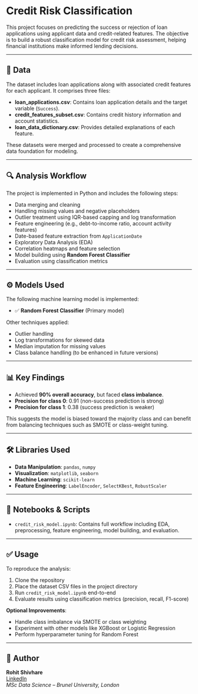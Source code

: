 # Credit Risk Classification

This project focuses on predicting the success or rejection of loan applications using applicant data and credit-related features. The objective is to build a robust classification model for credit risk assessment, helping financial institutions make informed lending decisions.

---

## 📂 Data

The dataset includes loan applications along with associated credit features for each applicant. It comprises three files:

- **loan_applications.csv**: Contains loan application details and the target variable (`Success`).
- **credit_features_subset.csv**: Contains credit history information and account statistics.
- **loan_data_dictionary.csv**: Provides detailed explanations of each feature.

These datasets were merged and processed to create a comprehensive data foundation for modeling.

---

## 🔍 Analysis Workflow

The project is implemented in Python and includes the following steps:

- Data merging and cleaning  
- Handling missing values and negative placeholders  
- Outlier treatment using IQR-based capping and log transformation  
- Feature engineering (e.g., debt-to-income ratio, account activity features)  
- Date-based feature extraction from `ApplicationDate`  
- Exploratory Data Analysis (EDA)  
- Correlation heatmaps and feature selection  
- Model building using **Random Forest Classifier**  
- Evaluation using classification metrics  

---

## ⚙️ Models Used

The following machine learning model is implemented:

- ✅ **Random Forest Classifier** (Primary model)

Other techniques applied:

- Outlier handling  
- Log transformations for skewed data  
- Median imputation for missing values  
- Class balance handling (to be enhanced in future versions)  

---

## 📊 Key Findings

- Achieved **90% overall accuracy**, but faced **class imbalance**.
- **Precision for class 0**: 0.91 (non-success prediction is strong)  
- **Precision for class 1**: 0.38 (success prediction is weaker)  

This suggests the model is biased toward the majority class and can benefit from balancing techniques such as SMOTE or class-weight tuning.

---

## 🛠️ Libraries Used

- **Data Manipulation**: `pandas`, `numpy`  
- **Visualization**: `matplotlib`, `seaborn`  
- **Machine Learning**: `scikit-learn`  
- **Feature Engineering**: `LabelEncoder`, `SelectKBest`, `RobustScaler`  

---

## 📁 Notebooks & Scripts

- `credit_risk_model.ipynb`: Contains full workflow including EDA, preprocessing, feature engineering, model building, and evaluation.

---

## ✅ Usage

To reproduce the analysis:

1. Clone the repository  
2. Place the dataset CSV files in the project directory  
3. Run `credit_risk_model.ipynb` end-to-end  
4. Evaluate results using classification metrics (precision, recall, F1-score)  

**Optional Improvements**:
- Handle class imbalance via SMOTE or class weighting  
- Experiment with other models like XGBoost or Logistic Regression  
- Perform hyperparameter tuning for Random Forest  

---

## 👤 Author

**Rohit Shivhare**  
[LinkedIn](https://www.linkedin.com/in/rohit-shivhare/)  
*MSc Data Science – Brunel University, London*
